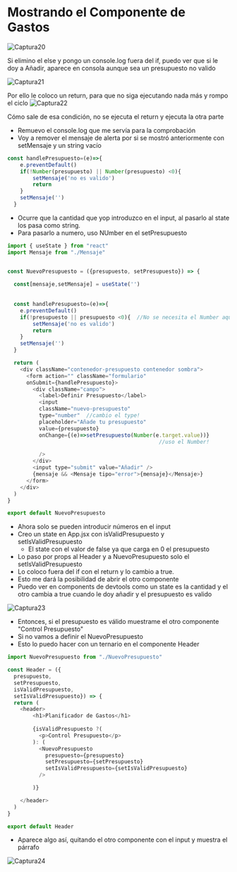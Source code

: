 # Mostrando el Componente de Gastos 
![Captura20](./Captura20.png)

Si elimino el else y pongo un console.log fuera del if, puedo ver que si le doy a Añadir, aparece en consola aunque sea un presupuesto no valido

![Captura21](./Captura21.png)

Por ello le coloco un return, para que no siga ejecutando nada más y rompo el ciclo
![Captura22](./Captura22.png)

Cómo sale de esa condición, no se ejecuta el return y ejecuta la otra parte
- Remuevo el console.log que me servía para la comprobación
- Voy a remover el mensaje de alerta por si se mostró anteriormente con setMensaje y un string vacío
~~~jsx
const handlePresupuesto=(e)=>{
    e.preventDefault()
    if(!Number(presupuesto) || Number(presupuesto) <0){
        setMensaje('no es valido')
        return
    }
    setMensaje('')
  }

~~~~

- Ocurre que la cantidad que yop introduzco en el input, al pasarlo al state los pasa como string.
- Para pasarlo a numero, uso NUmber en el setPresupuesto

~~~js
import { useState } from "react"
import Mensaje from "./Mensaje"


const NuevoPresupuesto = ({presupuesto, setPresupuesto}) => {
  
  const[mensaje,setMensaje] = useState('')
 
  
  const handlePresupuesto=(e)=>{
    e.preventDefault()
    if(!presupuesto || presupuesto <0){  //No se necesita el Number aqui
        setMensaje('no es valido')
        return
    }
    setMensaje('')
  }

  return (
    <div className="contenedor-presupuesto contenedor sombra">
      <form action="" className="formulario"
      onSubmit={handlePresupuesto}>
        <div className="campo">
          <label>Definir Presupuesto</label>
          <input
          className="nuevo-presupuesto"
          type="number"  //cambio el type!
          placeholder="Añade tu presupuesto"
          value={presupuesto}
          onChange={(e)=>setPresupuesto(Number(e.target.value))} 
                                                //uso el Number!

          />
        </div>
        <input type="submit" value="Añadir" />
        {mensaje && <Mensaje tipo="error">{mensaje}</Mensaje>}
      </form>
    </div>
  )
}

export default NuevoPresupuesto
~~~

- Ahora solo se pueden introducir números en el input
- Creo un state en App.jsx con isValidPresupuesto y setIsValidPresupuesto
    - El state con el valor de false ya que carga en 0 el presupuesto
- Lo paso por props al Header y a NuevoPresupuesto solo el setIsValidPresupuesto
- Lo coloco fuera del if con el return y lo cambio a true.
- Esto me dará la posibilidad de abrir el otro componente
- Puedo ver en components de devtools como un state es la cantidad y el otro cambia a true cuando le doy añadir y el presupuesto es valido

![Captura23](./Captura23.png)

- Entonces, si el presupuesto es válido muestrame el otro componente "Control Presupuesto"
- Si no vamos a definir el NuevoPresupuesto
- Esto lo puedo hacer con un ternario en el componente Header
~~~js
import NuevoPresupuesto from "./NuevoPresupuesto"

const Header = ({
  presupuesto, 
  setPresupuesto, 
  isValidPresupuesto,
  setIsValidPresupuesto}) => {
  return (
    <header>
        <h1>Planificador de Gastos</h1>
        
        {isValidPresupuesto ?(
          <p>Control Presupuesto</p>
        ): (
          <NuevoPresupuesto 
            presupuesto={presupuesto}
            setPresupuesto={setPresupuesto}
            setIsValidPresupuesto={setIsValidPresupuesto}
          />

        )}

    </header>
  )
}

export default Header
~~~

- Aparece algo así, quitando el otro componente con el input y muestra el párrafo

![Captura24](./Captura24.png)

